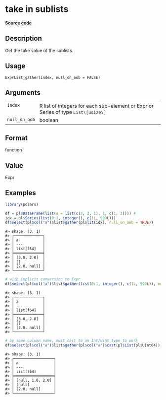 
# take in sublists

[**Source code**](https://github.com/pola-rs/r-polars/tree/4c60e4ba5981c539b9639261157303d78f545b69/R/expr__list.R#L186)

## Description

Get the take value of the sublists.

## Usage

<pre><code class='language-R'>ExprList_gather(index, null_on_oob = FALSE)
</code></pre>

## Arguments

<table>
<tr>
<td style="white-space: nowrap; font-family: monospace; vertical-align: top">
<code id="ExprList_gather_:_index">index</code>
</td>
<td>
R list of integers for each sub-element or Expr or Series of type
<code>List\[usize\]</code>
</td>
</tr>
<tr>
<td style="white-space: nowrap; font-family: monospace; vertical-align: top">
<code id="ExprList_gather_:_null_on_oob">null_on_oob</code>
</td>
<td>
boolean
</td>
</tr>
</table>

## Format

function

## Value

Expr

## Examples

``` r
library(polars)

df = pl$DataFrame(list(a = list(c(3, 2, 1), 1, c(1, 2)))) #
idx = pl$Series(list(0:1, integer(), c(1L, 999L)))
df$select(pl$col("a")$list$gather(pl$lit(idx), null_on_oob = TRUE))
```

    #> shape: (3, 1)
    #> ┌─────────────┐
    #> │ a           │
    #> │ ---         │
    #> │ list[f64]   │
    #> ╞═════════════╡
    #> │ [3.0, 2.0]  │
    #> │ []          │
    #> │ [2.0, null] │
    #> └─────────────┘

``` r
# with implicit conversion to Expr
df$select(pl$col("a")$list$gather(list(0:1, integer(), c(1L, 999L)), null_on_oob = TRUE))
```

    #> shape: (3, 1)
    #> ┌─────────────┐
    #> │ a           │
    #> │ ---         │
    #> │ list[f64]   │
    #> ╞═════════════╡
    #> │ [3.0, 2.0]  │
    #> │ []          │
    #> │ [2.0, null] │
    #> └─────────────┘

``` r
# by some column name, must cast to an Int/Uint type to work
df$select(pl$col("a")$list$gather(pl$col("a")$cast(pl$List(pl$UInt64)), null_on_oob = TRUE))
```

    #> shape: (3, 1)
    #> ┌──────────────────┐
    #> │ a                │
    #> │ ---              │
    #> │ list[f64]        │
    #> ╞══════════════════╡
    #> │ [null, 1.0, 2.0] │
    #> │ [null]           │
    #> │ [2.0, null]      │
    #> └──────────────────┘
